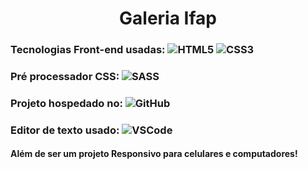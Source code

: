 <h1 align="center"> Galeria Ifap </h1>

### Tecnologias Front-end usadas: ![HTML5](https://img.shields.io/badge/-HTML5-%23E44D27?style=flat-square&logo=html5&logoColor=ffffff) ![CSS3](https://img.shields.io/badge/-CSS3-%2300BFFF?style=flat-square&logo=CSS3&logoColor=ffffff)
### Pré processador CSS: ![SASS](http://img.shields.io/badge/-SASS-CD6799?style=flat-square&logo=Sass&logoColor=ffffff)
### Projeto hospedado no: ![GitHub](https://img.shields.io/badge/-GitHub-181717?style=flat-square&logo=github)
### Editor de texto usado: ![VSCode](http://img.shields.io/badge/-VS%20Code-007ACC?style=flat-square&logo=visual-studio-code&logoColor=ffffff)


#### Além de ser um projeto Responsivo para celulares e computadores!
